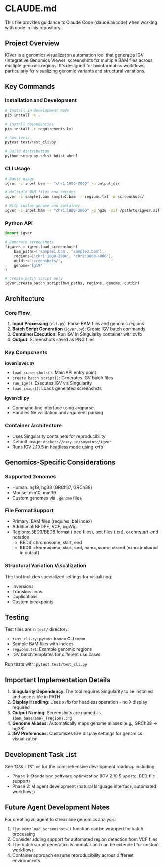 # CLAUDE.md

This file provides guidance to Claude Code (claude.ai/code) when working with code in this repository.

## Project Overview

IGVer is a genomics visualization automation tool that generates IGV (Integrative Genomics Viewer) screenshots for multiple BAM files across multiple genomic regions. It's designed for bioinformatics workflows, particularly for visualizing genomic variants and structural variations.

## Key Commands

### Installation and Development
```bash
# Install in development mode
pip install -e .

# Install dependencies
pip install -r requirements.txt

# Run tests
pytest test/test_cli.py

# Build distribution
python setup.py sdist bdist_wheel
```

### CLI Usage
```bash
# Basic usage
igver -i input.bam -r "chr1:1000-2000" -o output_dir

# Multiple BAM files and regions
igver -i sample1.bam sample2.bam -r regions.txt -o screenshots/

# With custom genome and container
igver -i input.bam -r "chr1:1000-2000" -g hg38 -sif /path/to/igver.sif
```

### Python API
```python
import igver

# Generate screenshots
figures = igver.load_screenshots(
    bam_paths=['sample1.bam', 'sample2.bam'],
    regions=['chr1:1000-2000', 'chr2:3000-4000'],
    outdir='screenshots/',
    genome='hg19'
)

# Create batch script only
igver.create_batch_script(bam_paths, regions, genome, outdir)
```

## Architecture

### Core Flow
1. **Input Processing** (`cli.py`): Parse BAM files and genomic regions
2. **Batch Script Generation** (`igver.py`): Create IGV batch commands
3. **Container Execution**: Run IGV in Singularity container with xvfb
4. **Output**: Screenshots saved as PNG files

### Key Components

**igver/igver.py**
- `load_screenshots()`: Main API entry point
- `create_batch_script()`: Generates IGV batch files
- `run_igv()`: Executes IGV via Singularity
- `load_image()`: Loads generated screenshots

**igver/cli.py**
- Command-line interface using argparse
- Handles file validation and argument parsing

### Container Architecture
- Uses Singularity containers for reproducibility
- Default image: `docker://quay.io/soymintc/igver`
- Runs IGV 2.19.5 in headless mode using xvfb

## Genomics-Specific Considerations

### Supported Genomes
- Human: hg19, hg38 (GRCh37, GRCh38)
- Mouse: mm10, mm39
- Custom genomes via `.genome` files

### File Format Support
- Primary: BAM files (requires .bai index)
- Additional: BEDPE, VCF, bigWig
- Regions: BED3/BED6 format (.bed files), text files (.txt), or chr:start-end notation
  - BED3: chromosome, start, end
  - BED6: chromosome, start, end, name, score, strand (name included in output)

### Structural Variation Visualization
The tool includes specialized settings for visualizing:
- Inversions
- Translocations
- Duplications
- Custom breakpoints

## Testing

Test files are in `test/` directory:
- `test_cli.py`: pytest-based CLI tests
- Sample BAM files with indices
- `regions.txt`: Example genomic regions
- IGV batch templates for different use cases

Run tests with: `pytest test/test_cli.py`

## Important Implementation Details

1. **Singularity Dependency**: The tool requires Singularity to be installed and accessible in PATH
2. **Display Handling**: Uses xvfb for headless operation - no X display required
3. **Output Naming**: Screenshots are named as `{bam_basename}_{region}.png`
4. **Genome Aliases**: Automatically maps genome aliases (e.g., GRCh38 → hg38)
5. **IGV Preferences**: Customizes IGV display settings for genomics visualization

## Development Task List

See `TASK_LIST.md` for the comprehensive development roadmap including:
- Phase 1: Standalone software optimization (IGV 2.19.5 update, BED file support)
- Phase 2: AI agent development (natural language interface, automated workflows)

## Future Agent Development Notes

For creating an agent to streamline genomics analysis:
1. The core `load_screenshots()` function can be wrapped for batch processing
2. Consider adding support for automated region detection from VCF files
3. The batch script generation is modular and can be extended for custom workflows
4. Container approach ensures reproducibility across different environments